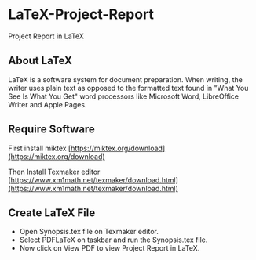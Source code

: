 # LaTeX-Project-Report
Project Report in LaTeX

## About LaTeX
LaTeX is a software system for document preparation. When writing, the writer uses plain text as opposed to the formatted text found in "What You See Is What You Get" word processors like Microsoft Word, LibreOffice Writer and Apple Pages.


## Require Software
First install miktex
[https://miktex.org/download](https://miktex.org/download)

Then Install Texmaker editor
[https://www.xm1math.net/texmaker/download.html](https://www.xm1math.net/texmaker/download.html)


## Create LaTeX File
- Open Synopsis.tex file on Texmaker editor.
- Select PDFLaTeX on taskbar and run the Synopsis.tex file.
- Now click on View PDF to view Project Report in LaTeX.
